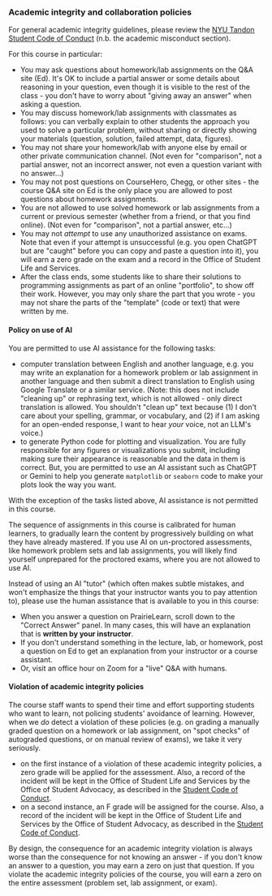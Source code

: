 
### Academic integrity and collaboration policies

For general academic integrity guidelines, please review the [NYU Tandon Student Code of Conduct](https://engineering.nyu.edu/life-tandon/student-life/student-advocacy/student-code-conduct) (n.b. the academic misconduct section). 

For this course in particular:

* You may ask questions about homework/lab assignments on the Q&A site (Ed). It's OK to include a partial answer or some details about reasoning in your question, even though it is visible to the rest of the class - you don't have to worry about "giving away an answer" when asking a question.
* You may discuss homework/lab assignments with classmates as follows: you can verbally explain to other students the approach you used to solve a particular problem, without sharing or directly showing your materials (question, solution, failed attempt, data, figures).
* You may not share your homework/lab with anyone else by email or other private communication channel. (Not even for "comparison", not a partial answer, not an incorrect answer, not even a question variant with no answer...)
* You may not post questions on CourseHero, Chegg, or other sites - the course Q&A site on Ed is the only place you are allowed to post questions about homework assignments. 
* You are not allowed to use solved homework or lab assignments from a current or previous semester (whether from a friend, or that you find online).  (Not even for "comparison", not a partial answer, etc...)
* You may not *attempt* to use any unauthorized assistance on exams. Note that even if your attempt is unsuccessful (e.g. you open ChatGPT but are "caught" before you can copy and paste a question into it), you will earn a zero grade on the exam and a record in the Office of Student Life and Services. 
* After the class ends, some students like to share their solutions to programming assignments as part of an online "portfolio", to show off their work. However, you may only share the part that you wrote - you may not share the parts of the "template" (code or text) that were written by me.

#### Policy on use of AI

You are permitted to use AI assistance for the following tasks:

* computer translation between English and another language, e.g. you may write an explanation for a homework problem or lab assignment in another language and then submit a direct translation to English using Google Translate or a similar service. (Note: this does not include "cleaning up" or rephrasing text, which is not allowed - only direct translation is allowed. You shouldn't "clean up" text because (1) I don't care about your spelling, grammar, or vocabulary, and (2) if I am asking for an open-ended response, I want to hear *your* voice, not an LLM's voice.)
* to generate Python code for plotting and visualization. You are fully responsible for any figures or visualizations you submit, including making sure their appearance is reasonable and the data in them is correct. But, you are permitted to use an AI assistant such as ChatGPT or Gemini to help you generate `matplotlib` or `seaborn` code to make your plots look the way you want.

With the exception of the tasks listed above, AI assistance is not permitted in this course.

The sequence of assignments in this course is calibrated for human learners, to gradually learn the content by progressively building on what they have already mastered. If you use AI on un-proctored assessments, like homework problem sets and lab assignments, you will likely find yourself unprepared for the proctored exams, where you are not allowed to use AI. 

Instead of using an AI "tutor" (which often makes subtle mistakes, and won't emphasize the things that your instructor wants you to pay attention to), please use the human assistance that is available to you in this course:

* When you answer a question on PrairieLearn, scroll down to the "Correct Answer" panel. In many cases, this will have an explanation that is **written by your instructor**.
* If you don't understand something in the lecture, lab, or homework, post a question on Ed to get an explanation from your instructor or a course assistant.
* Or, visit an office hour on Zoom for a "live" Q&A with humans.

#### Violation of academic integrity policies

The course staff wants to spend their time and effort supporting students who want to learn, not policing students' avoidance of learning. However, when we *do* detect a violation of these policies (e.g. on grading a manually graded question on a homework or lab assignment, on "spot checks" of autograded questions, or on manual review of exams), we take it very seriously.

* on the first instance of a violation of these academic integrity policies, a zero grade will be applied for the assessment. Also, a record of the incident will be kept in the Office of Student Life and Services by the Office of Student Advocacy, as described in the [Student Code of Conduct](https://engineering.nyu.edu/life-tandon/student-life/student-advocacy/student-code-conduct).
* on a second instance, an F grade will be assigned for the course. Also, a record of the incident will be kept in the Office of Student Life and Services by the Office of Student Advocacy, as described in the [Student Code of Conduct](https://engineering.nyu.edu/life-tandon/student-life/student-advocacy/student-code-conduct).

By design, the consequence for an academic integrity violation is always worse than the consequence for not knowing an answer - if you don't know an answer to a question, you may earn a zero on just that question. If you violate the academic integrity policies of the course, you will earn a zero on the entire assessment (problem set, lab assignment, or exam).
